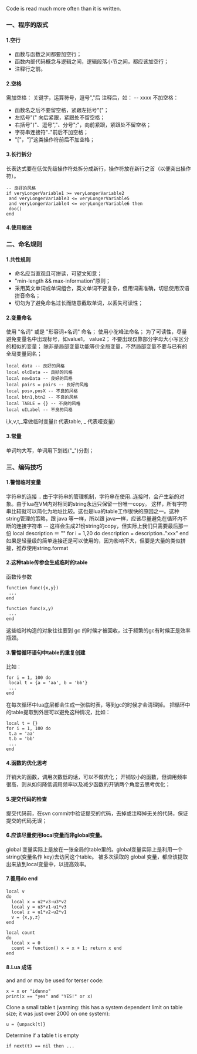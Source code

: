 Code is read much more often than it is written.
### 一、程序的版式
#### 1.空行
* 函数与函数之间都要加空行；
* 函数内部代码概念与逻辑之间，逻辑段落小节之间，都应该加空行；
* 注释行之前。
#### 2.空格
需加空格：
关键字，运算符号，逗号","后
注释后，如： -- xxxx
不加空格：
* 函数名之后不要留空格，紧跟左括号"("；
* 左括号"(" 向后紧跟，紧跟处不留空格；
* 右括号")"、逗号","、分号";"，向前紧跟，紧跟处不留空格；
* 字符串连接符".."前后不加空格；
* "["，"]"这类操作符前后不加空格；
#### 3.长行拆分
长表达式要在低优先级操作符处拆分成新行，操作符放在新行之首（以便突出操作符）。
```
-- 良好的风格
if veryLongerVariable1 >= veryLongerVariable2
 and veryLongerVariable3 <= veryLongerVariable5
 and veryLongerVariable4 <= veryLongerVariable6 then
 doo()
end
```
#### 4.使用缩进
### 二、命名规则
#### 1.共性规则
* 命名应当直观且可拼读，可望文知意；
* "min-length && max-information"原则；
* 采用英文单词或单词组合，英文单词不要复杂，但用词需准确，切忌使用汉语拼音命名；
* 切勿为了避免命名过长而随意截取单词，以丢失可读性；
#### 2.变量命名
使用 "名词" 或是 "形容词+名词" 命名；
使用小驼峰法命名；
为了可读性，尽量避免变量名中出现标号，如value1， value2；
不要出现仅靠部分字母大小写区分的相似的变量；
除非是局部变量功能等价全局变量，不然局部变量不要与已有的全局变量同名；
```
local data -- 良好的风格
local oldData -- 良好的风格
local newData -- 良好的风格
local pairs = pairs -- 良好的风格
local posx,posX -- 不良的风格
local btn1,btn2 -- 不良的风格
local TABLE = {} -- 不良的风格
local uILabel -- 不良的风格
```
i,k,v,t,_常做临时变量(t 代表table, _ 代表哑变量)
#### 3.常量
单词均大写，单词用下划线("_")分割；
### 三、编码技巧
#### 1.警惕临时变量
字符串的连接 ..
由于字符串的管理机制，字符串在使用..连接时，会产生新的对象。由于lua在VM内对相同的string永远只保留一份唯一copy。
这样，所有字符串比较就可以简化为地址比较。这也是lua的table工作很快的原因之一。这种string管理的策略，跟 java 等一样，所以跟
java一样，应该尽量避免在循环内不断的连接字符串
-- 这样会生成21份string的copy，但实际上我们只需要最后那一份
local description ＝ ""
for i = 1,20 do
 description = description.."xxx"
end
如果是轻量级的简单连接还是可以使用的，因为影响不大，但要是大量的类似拼接，推荐使用string.format
#### 2.这种table传参会生成临时的table
函数传参数
```
function func({x,y})
 ...
end
```
```
function func(x,y)
 ...
end
```
这些临时构造的对象往往要到 gc 的时候才被回收，过于频繁的gc有时候正是效率瓶颈。
#### 3.警惕循环语句中table的重复创建
比如：
```
for i = 1, 100 do
 local t = {a = 'aa', b = 'bb'}
 ...
end
```
在每次循环中lua底层都会生成一张临时表，等到gc的时候才会清理掉。
把循环中的table提取到外层可以避免这种情况，比如：
```
local t = {}
for i = 1, 100 do
 t.a = 'aa'
 t.b = 'bb'
 ...
end
```
#### 4.函数的优化思考
开销大的函数，调用次数低的话，可以不做优化；
开销较小的函数，但调用频率很高，则从如何降低调用频率以及减少函数的开销两个角度去思考优化；
#### 5.提交代码的检查
提交代码前，在svn commit中验证提交的代码，去掉或注释掉无关的代码，保证提交的代码无误；
#### 6.应该尽量使用local变量而非global变量。
global 变量实际上是放在一张全局的table里的。global变量实际上是利用一个string(变量名作 key)去访问这个table。
被多次读取的 global 变量，都应该提取出来放到local变量中，以提高效率。
#### 7.善用do end
```
local v
do
  local x = u2*v3-u3*v2
  local y = u3*v1-u1*v3
  local z = u1*v2-u2*v1
  v = {x,y,z}
end
```
```
local count
do
  local x = 0
  count = function() x = x + 1; return x end
end
```
#### 8.Lua 成语
and and or may be used for terser code:
```
x = x or "idunno"
print(x == "yes" and "YES!" or x)
```
Clone a small table t (warning: this has a system dependent limit on table size; it was just over 2000 on one system):
```
u = {unpack(t)}
```
Determine if a table t is empty
```
if next(t) == nil then ...
```
